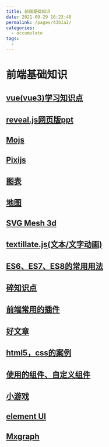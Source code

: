 ```yaml
---
title: 前端基础知识
date: 2021-09-29 16:23:48
permalink: /pages/43b1a2/
categories:
  - accumulate
tags:
  - 
---
```

# 前端基础知识
## [vue(vue3)学习知识点](/accumulate/vue3-knowledge/)
## [reveal.js网页版ppt](/accumulate/Webversion/)
## [Mojs](/accumulate/mojs/)
## [Pixijs](/accumulate/PIxijs/)
## [图表](/accumulate/Echarts/)
## [地图](/accumulate/Map/)
## [SVG Mesh 3d](/accumulate/svg-mesh-3d/)
## [textillate.js(文本/文字动画)](/accumulate/textillatejs/)
## [ES6、ES7、ES8的常用用法](/accumulate/ES6/)
## [碎知识点](/accumulate/Brokenknowledge/)
## [前端常用的插件](/accumulate/signature/)
## [好文章](/accumulate/Goodarticle/)
## [html5，css的案例](/accumulate/html5css/)
## [使用的组件、自定义组件](/accumulate/assembly/)
## [小游戏](/accumulate/game/)
## [element UI](/accumulate/element-UI/)
## [Mxgraph](/accumulate/mxgraph/)